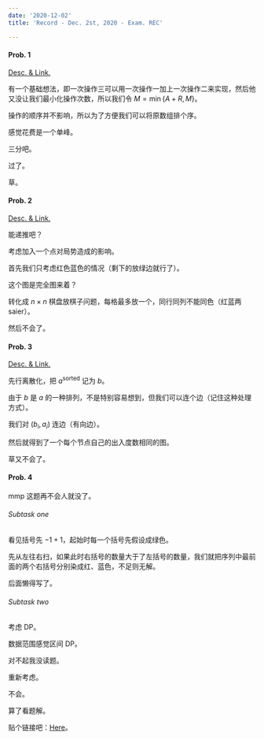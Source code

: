 ```yaml
---
date: '2020-12-02'
title: 'Record - Dec. 2st, 2020 - Exam. REC'

---
```


#### Prob. 1

[Desc. & Link.](http://222.180.160.110:1024/contest/1020/problem/1)

有一个基础想法，即一次操作三可以用一次操作一加上一次操作二来实现，然后他又没让我们最小化操作次数，所以我们令 $M=\min\{A+R,M\}$。

操作的顺序并不影响，所以为了方便我们可以将原数组排个序。

感觉花费是一个单峰。

三分吧。

过了。

草。

#### Prob. 2

[Desc. & Link.](http://222.180.160.110:1024/contest/1020/problem/2)

能递推吧？

考虑加入一个点对局势造成的影响。

首先我们只考虑红色蓝色的情况（剩下的放绿边就行了）。

这个图是完全图来着？

转化成 $n\times n$ 棋盘放棋子问题，每格最多放一个，同行同列不能同色（红蓝两 saier）。

然后不会了。

#### Prob. 3

[Desc. & Link.](http://222.180.160.110:1024/contest/1020/problem/3)

先行离散化，把 $a^{\text{sorted}}$ 记为 $b$。

由于 $b$ 是 $a$ 的一种排列，不是特别容易想到，但我们可以连个边（记住这种处理方式）。

我们对 $(b_{i},a_{i})$ 连边（有向边）。

然后就得到了一个每个节点自己的出入度数相同的图。

草又不会了。

#### Prob. 4

mmp 这题再不会人就没了。

###### Subtask one

看见括号先 $-1+1$，起始时每一个括号先假设成绿色。

先从左往右扫，如果此时右括号的数量大于了左括号的数量，我们就把序列中最前面的两个右括号分别染成红、蓝色，不足则无解。

后面懒得写了。

###### Subtask two

考虑 DP。

数据范围感觉区间 DP。

对不起我没读题。

重新考虑。

不会。

算了看题解。

贴个链接吧：[Here](https://www.cnblogs.com/klauralee/p/11283704.html)。